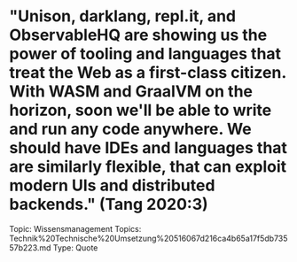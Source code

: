 # "Unison, darklang, repl.it, and ObservableHQ are showing us the power of tooling and languages that treat the Web as a first-class citizen. With WASM and GraalVM on the horizon, soon we'll be able to write and run any code anywhere. We should have IDEs and languages that are similarly flexible, that can exploit modern UIs and distributed backends." (Tang 2020:3)

Topic: Wissensmanagement
Topics: Technik%20Technische%20Umsetzung%20516067d216ca4b65a17f5db73557b223.md
Type: Quote